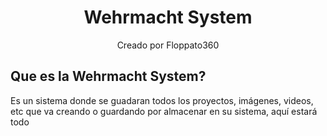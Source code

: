 <h1 align="center">Wehrmacht System</h1>
<p align="center">
Creado por Floppato360
</p>

## Que es la Wehrmacht System?
Es un sistema donde se guadaran todos los proyectos, imágenes, videos, etc que va creando o guardando por almacenar en su sistema, aquí estará todo
